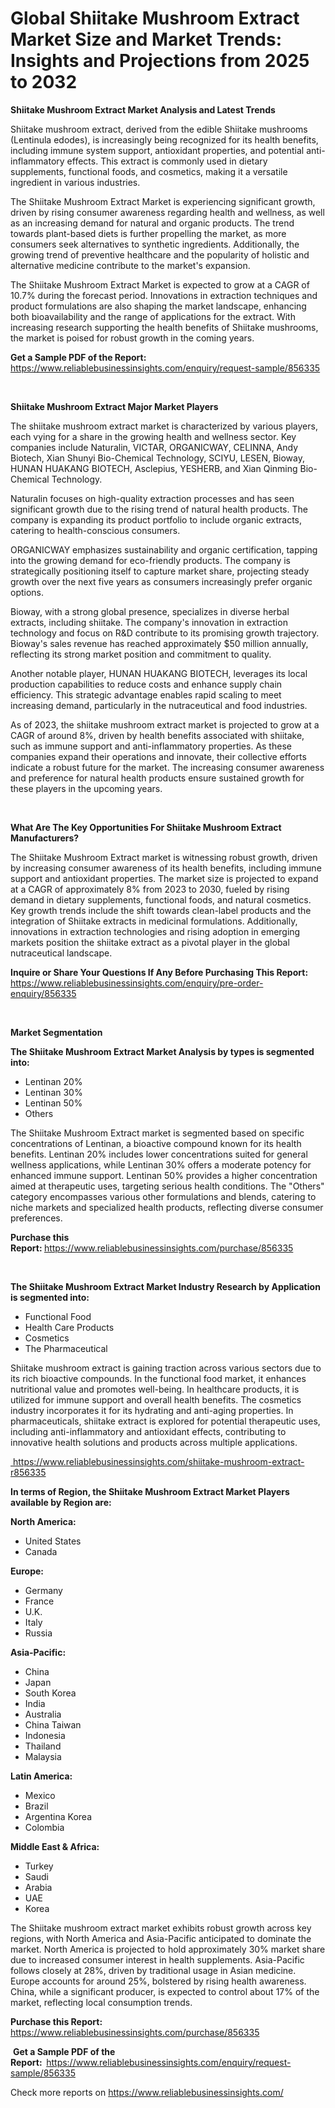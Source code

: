 <p><h1>Global Shiitake Mushroom Extract Market Size and Market Trends: Insights and Projections from 2025 to 2032</h1></p><p><strong>Shiitake Mushroom Extract Market Analysis and Latest Trends</strong></p>
<p><p>Shiitake mushroom extract, derived from the edible Shiitake mushrooms (Lentinula edodes), is increasingly being recognized for its health benefits, including immune system support, antioxidant properties, and potential anti-inflammatory effects. This extract is commonly used in dietary supplements, functional foods, and cosmetics, making it a versatile ingredient in various industries.</p><p>The Shiitake Mushroom Extract Market is experiencing significant growth, driven by rising consumer awareness regarding health and wellness, as well as an increasing demand for natural and organic products. The trend towards plant-based diets is further propelling the market, as more consumers seek alternatives to synthetic ingredients. Additionally, the growing trend of preventive healthcare and the popularity of holistic and alternative medicine contribute to the market's expansion.</p><p>The Shiitake Mushroom Extract Market is expected to grow at a CAGR of 10.7% during the forecast period. Innovations in extraction techniques and product formulations are also shaping the market landscape, enhancing both bioavailability and the range of applications for the extract. With increasing research supporting the health benefits of Shiitake mushrooms, the market is poised for robust growth in the coming years.</p></p>
<p><strong>Get a Sample PDF of the Report:&nbsp;</strong> <a href="https://www.reliablebusinessinsights.com/enquiry/request-sample/856335?utm_campaign=2983&utm_medium=2&utm_source=Github&utm_content=ia&utm_term=31032025&utm_id=shiitake-mushroom-extract">https://www.reliablebusinessinsights.com/enquiry/request-sample/856335</a></p>
<p>&nbsp;</p>
<p><strong>Shiitake Mushroom Extract Major Market Players</strong></p>
<p><p>The shiitake mushroom extract market is characterized by various players, each vying for a share in the growing health and wellness sector. Key companies include Naturalin, VICTAR, ORGANICWAY, CELINNA, Andy Biotech, Xian Shunyi Bio-Chemical Technology, SCIYU, LESEN, Bioway, HUNAN HUAKANG BIOTECH, Asclepius, YESHERB, and Xian Qinming Bio-Chemical Technology.</p><p>Naturalin focuses on high-quality extraction processes and has seen significant growth due to the rising trend of natural health products. The company is expanding its product portfolio to include organic extracts, catering to health-conscious consumers.</p><p>ORGANICWAY emphasizes sustainability and organic certification, tapping into the growing demand for eco-friendly products. The company is strategically positioning itself to capture market share, projecting steady growth over the next five years as consumers increasingly prefer organic options.</p><p>Bioway, with a strong global presence, specializes in diverse herbal extracts, including shiitake. The company's innovation in extraction technology and focus on R&D contribute to its promising growth trajectory. Bioway's sales revenue has reached approximately $50 million annually, reflecting its strong market position and commitment to quality.</p><p>Another notable player, HUNAN HUAKANG BIOTECH, leverages its local production capabilities to reduce costs and enhance supply chain efficiency. This strategic advantage enables rapid scaling to meet increasing demand, particularly in the nutraceutical and food industries.</p><p>As of 2023, the shiitake mushroom extract market is projected to grow at a CAGR of around 8%, driven by health benefits associated with shiitake, such as immune support and anti-inflammatory properties. As these companies expand their operations and innovate, their collective efforts indicate a robust future for the market. The increasing consumer awareness and preference for natural health products ensure sustained growth for these players in the upcoming years.</p></p>
<p>&nbsp;</p>
<p><strong>What Are The Key Opportunities For Shiitake Mushroom Extract Manufacturers?</strong></p>
<p><p>The Shiitake Mushroom Extract market is witnessing robust growth, driven by increasing consumer awareness of its health benefits, including immune support and antioxidant properties. The market size is projected to expand at a CAGR of approximately 8% from 2023 to 2030, fueled by rising demand in dietary supplements, functional foods, and natural cosmetics. Key growth trends include the shift towards clean-label products and the integration of Shiitake extracts in medicinal formulations. Additionally, innovations in extraction technologies and rising adoption in emerging markets position the shiitake extract as a pivotal player in the global nutraceutical landscape.</p></p>
<p><strong>Inquire or Share Your Questions If Any Before Purchasing This Report:</strong> <a href="https://www.reliablebusinessinsights.com/enquiry/pre-order-enquiry/856335?utm_campaign=2983&utm_medium=2&utm_source=Github&utm_content=ia&utm_term=31032025&utm_id=shiitake-mushroom-extract">https://www.reliablebusinessinsights.com/enquiry/pre-order-enquiry/856335</a></p>
<p>&nbsp;</p>
<p><strong>Market Segmentation</strong></p>
<p><strong>The Shiitake Mushroom Extract Market Analysis by types is segmented into:</strong></p>
<p><ul><li>Lentinan 20%</li><li>Lentinan 30%</li><li>Lentinan 50%</li><li>Others</li></ul></p>
<p><p>The Shiitake Mushroom Extract market is segmented based on specific concentrations of Lentinan, a bioactive compound known for its health benefits. Lentinan 20% includes lower concentrations suited for general wellness applications, while Lentinan 30% offers a moderate potency for enhanced immune support. Lentinan 50% provides a higher concentration aimed at therapeutic uses, targeting serious health conditions. The "Others" category encompasses various other formulations and blends, catering to niche markets and specialized health products, reflecting diverse consumer preferences.</p></p>
<p><strong>Purchase this Report:&nbsp;</strong><a href="https://www.reliablebusinessinsights.com/purchase/856335?utm_campaign=2983&utm_medium=2&utm_source=Github&utm_content=ia&utm_term=31032025&utm_id=shiitake-mushroom-extract">https://www.reliablebusinessinsights.com/purchase/856335</a></p>
<p>&nbsp;</p>
<p><strong>The Shiitake Mushroom Extract Market Industry Research by Application is segmented into:</strong></p>
<p><ul><li>Functional Food</li><li>Health Care Products</li><li>Cosmetics</li><li>The Pharmaceutical</li></ul></p>
<p><p>Shiitake mushroom extract is gaining traction across various sectors due to its rich bioactive compounds. In the functional food market, it enhances nutritional value and promotes well-being. In healthcare products, it is utilized for immune support and overall health benefits. The cosmetics industry incorporates it for its hydrating and anti-aging properties. In pharmaceuticals, shiitake extract is explored for potential therapeutic uses, including anti-inflammatory and antioxidant effects, contributing to innovative health solutions and products across multiple applications.</p></p>
<p><a href="https://www.reliablebusinessinsights.com/shiitake-mushroom-extract-r856335?utm_campaign=2983&utm_medium=2&utm_source=Github&utm_content=ia&utm_term=31032025&utm_id=shiitake-mushroom-extract">&nbsp;https://www.reliablebusinessinsights.com/shiitake-mushroom-extract-r856335</a></p>
<p><strong>In terms of Region, the Shiitake Mushroom Extract Market Players available by Region are:</strong></p>
<p>
    <p> <strong> North America: </strong>
        <ul>
            <li>United States</li>
            <li>Canada</li>
        </ul>
        </p> 
    <p> <strong> Europe: </strong>
        <ul>
            <li>Germany</li>
            <li>France</li>
            <li>U.K.</li>
            <li>Italy</li>
            <li>Russia</li>
        </ul>
        </p> 
    <p> <strong> Asia-Pacific: </strong>
        <ul>
            <li>China</li>
            <li>Japan</li>
            <li>South Korea</li>
            <li>India</li>
            <li>Australia</li>
            <li>China Taiwan</li>
            <li>Indonesia</li>
            <li>Thailand</li>
            <li>Malaysia</li>
        </ul>
        </p> 
    <p> <strong> Latin America: </strong>
        <ul>
            <li>Mexico</li>
            <li>Brazil</li>
            <li>Argentina Korea</li>
            <li>Colombia</li>
        </ul>
        </p> 
    <p> <strong> Middle East & Africa: </strong>
        <ul>
            <li>Turkey</li>
            <li>Saudi</li>
            <li>Arabia</li>
            <li>UAE</li>
            <li>Korea</li>
        </ul>
    </p>
    </p>
<p><p>The Shiitake mushroom extract market exhibits robust growth across key regions, with North America and Asia-Pacific anticipated to dominate the market. North America is projected to hold approximately 30% market share due to increased consumer interest in health supplements. Asia-Pacific follows closely at 28%, driven by traditional usage in Asian medicine. Europe accounts for around 25%, bolstered by rising health awareness. China, while a significant producer, is expected to control about 17% of the market, reflecting local consumption trends.</p></p>
<p><strong>Purchase this Report: </strong><a href="https://www.reliablebusinessinsights.com/purchase/856335?utm_campaign=2983&utm_medium=2&utm_source=Github&utm_content=ia&utm_term=31032025&utm_id=shiitake-mushroom-extract">https://www.reliablebusinessinsights.com/purchase/856335</a></p>
<p>&nbsp;<strong>Get a Sample PDF of the Report:&nbsp;&nbsp;</strong><a href="https://www.reliablebusinessinsights.com/enquiry/request-sample/856335?utm_campaign=2983&utm_medium=2&utm_source=Github&utm_content=ia&utm_term=31032025&utm_id=shiitake-mushroom-extract">https://www.reliablebusinessinsights.com/enquiry/request-sample/856335</a></p>
<p><strong></strong></p>
<p>Check more reports on <a href="https://www.reliablebusinessinsights.com/?utm_campaign=2983&utm_medium=2&utm_source=Github&utm_content=ia&utm_term=31032025&utm_id=shiitake-mushroom-extract">https://www.reliablebusinessinsights.com/</a></p>